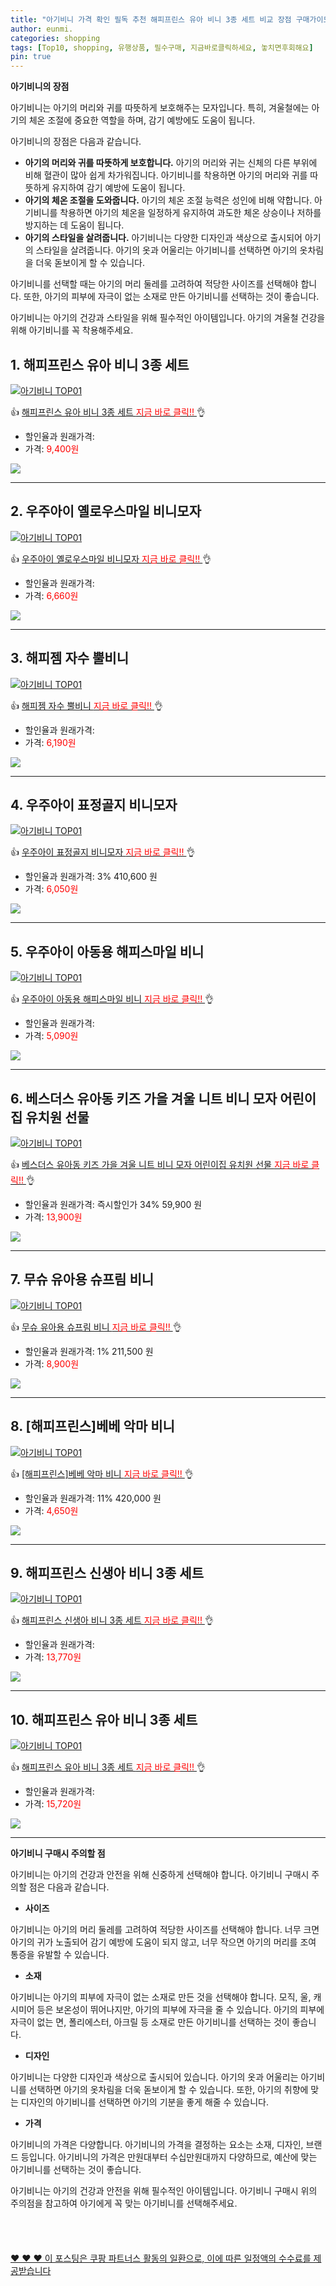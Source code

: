 ```yaml
---
title: "아기비니 가격 확인 필독 추천 해피프린스 유아 비니 3종 세트 비교 장점 구매가이드"
author: eunmi.
categories: shopping
tags: [Top10, shopping, 유행상품, 필수구매, 지금바로클릭하세요, 놓치면후회해요]
pin: true
---
```

**아기비니의 장점**

아기비니는 아기의 머리와 귀를 따뜻하게 보호해주는 모자입니다. 특히, 겨울철에는 아기의 체온 조절에 중요한 역할을 하며, 감기 예방에도 도움이 됩니다.

아기비니의 장점은 다음과 같습니다.

* **아기의 머리와 귀를 따뜻하게 보호합니다.** 아기의 머리와 귀는 신체의 다른 부위에 비해 혈관이 많아 쉽게 차가워집니다. 아기비니를 착용하면 아기의 머리와 귀를 따뜻하게 유지하여 감기 예방에 도움이 됩니다.
* **아기의 체온 조절을 도와줍니다.** 아기의 체온 조절 능력은 성인에 비해 약합니다. 아기비니를 착용하면 아기의 체온을 일정하게 유지하여 과도한 체온 상승이나 저하를 방지하는 데 도움이 됩니다.
* **아기의 스타일을 살려줍니다.** 아기비니는 다양한 디자인과 색상으로 출시되어 아기의 스타일을 살려줍니다. 아기의 옷과 어울리는 아기비니를 선택하면 아기의 옷차림을 더욱 돋보이게 할 수 있습니다.

아기비니를 선택할 때는 아기의 머리 둘레를 고려하여 적당한 사이즈를 선택해야 합니다. 또한, 아기의 피부에 자극이 없는 소재로 만든 아기비니를 선택하는 것이 좋습니다.

아기비니는 아기의 건강과 스타일을 위해 필수적인 아이템입니다. 아기의 겨울철 건강을 위해 아기비니를 꼭 착용해주세요.

   

## 1. 해피프린스 유아 비니 3종 세트

[![아기비니 TOP01](https://thumbnail6.coupangcdn.com/thumbnails/remote/230x230ex/image/retail/images/2457878151778787-55504655-e900-41b9-bde8-3c86dffe3ca1.jpg)](https://link.coupang.com/re/AFFSDP?lptag=AF3617701&subid=GithubCoopas&pageKey=1629823809&traceid=V0-153&itemId=2780163966&vendorItemId=70769942463)


👍 [해피프린스 유아 비니 3종 세트 <font color=red> 지금 바로 클릭!! </font> ](https://link.coupang.com/re/AFFSDP?lptag=AF3617701&subid=GithubCoopas&pageKey=1629823809&traceid=V0-153&itemId=2780163966&vendorItemId=70769942463) 👌 


- 할인율과 원래가격: 
- 가격: <span style='color:red'>9,400원</span>

[![](/discount_price.png)](https://link.coupang.com/re/AFFSDP?lptag=AF3617701&subid=GithubCoopas&pageKey=1629823809&traceid=V0-153&itemId=2780163966&vendorItemId=70769942463)

---


   

## 2. 우주아이 옐로우스마일 비니모자

[![아기비니 TOP01](https://thumbnail6.coupangcdn.com/thumbnails/remote/230x230ex/image/retail/images/2020/09/08/23/4/1f0302a4-0671-4854-a094-231cc085fc41.jpg)](https://link.coupang.com/re/AFFSDP?lptag=AF3617701&subid=GithubCoopas&pageKey=2093749528&traceid=V0-153&itemId=3556626054&vendorItemId=71542499639)


👍 [우주아이 옐로우스마일 비니모자 <font color=red> 지금 바로 클릭!! </font> ](https://link.coupang.com/re/AFFSDP?lptag=AF3617701&subid=GithubCoopas&pageKey=2093749528&traceid=V0-153&itemId=3556626054&vendorItemId=71542499639) 👌 


- 할인율과 원래가격: 
- 가격: <span style='color:red'>6,660원</span>

[![](/discount_price.png)](https://link.coupang.com/re/AFFSDP?lptag=AF3617701&subid=GithubCoopas&pageKey=2093749528&traceid=V0-153&itemId=3556626054&vendorItemId=71542499639)

---


   

## 3. 해피젬 자수 뿔비니

[![아기비니 TOP01](https://thumbnail10.coupangcdn.com/thumbnails/remote/230x230ex/image/retail/images/2020/02/26/12/9/2bfce879-c7c1-4052-a91f-328d5e94ca0c.jpg)](https://link.coupang.com/re/AFFSDP?lptag=AF3617701&subid=GithubCoopas&pageKey=1308971377&traceid=V0-153&itemId=2325351395&vendorItemId=70321996210)


👍 [해피젬 자수 뿔비니 <font color=red> 지금 바로 클릭!! </font> ](https://link.coupang.com/re/AFFSDP?lptag=AF3617701&subid=GithubCoopas&pageKey=1308971377&traceid=V0-153&itemId=2325351395&vendorItemId=70321996210) 👌 


- 할인율과 원래가격: 
- 가격: <span style='color:red'>6,190원</span>

[![](/discount_price.png)](https://link.coupang.com/re/AFFSDP?lptag=AF3617701&subid=GithubCoopas&pageKey=1308971377&traceid=V0-153&itemId=2325351395&vendorItemId=70321996210)

---


   

## 4. 우주아이 표정골지 비니모자

[![아기비니 TOP01](https://thumbnail7.coupangcdn.com/thumbnails/remote/230x230ex/image/retail/images/2020/09/08/23/1/efbfff24-00bb-4560-9915-452c623ae626.jpg)](https://link.coupang.com/re/AFFSDP?lptag=AF3617701&subid=GithubCoopas&pageKey=2093749198&traceid=V0-153&itemId=3556625486&vendorItemId=71542499059)


👍 [우주아이 표정골지 비니모자 <font color=red> 지금 바로 클릭!! </font> ](https://link.coupang.com/re/AFFSDP?lptag=AF3617701&subid=GithubCoopas&pageKey=2093749198&traceid=V0-153&itemId=3556625486&vendorItemId=71542499059) 👌 


- 할인율과 원래가격: 3%  410,600   원
- 가격: <span style='color:red'>6,050원</span>

[![](/discount_price.png)](https://link.coupang.com/re/AFFSDP?lptag=AF3617701&subid=GithubCoopas&pageKey=2093749198&traceid=V0-153&itemId=3556625486&vendorItemId=71542499059)

---


   

## 5. 우주아이 아동용 해피스마일 비니

[![아기비니 TOP01](https://thumbnail6.coupangcdn.com/thumbnails/remote/230x230ex/image/retail/images/2019/08/30/10/9/cc6eca9c-c12e-41f9-8b87-6579886b43e3.jpg)](https://link.coupang.com/re/AFFSDP?lptag=AF3617701&subid=GithubCoopas&pageKey=293148104&traceid=V0-153&itemId=925781433&vendorItemId=5301176481)


👍 [우주아이 아동용 해피스마일 비니 <font color=red> 지금 바로 클릭!! </font> ](https://link.coupang.com/re/AFFSDP?lptag=AF3617701&subid=GithubCoopas&pageKey=293148104&traceid=V0-153&itemId=925781433&vendorItemId=5301176481) 👌 


- 할인율과 원래가격: 
- 가격: <span style='color:red'>5,090원</span>

[![](/discount_price.png)](https://link.coupang.com/re/AFFSDP?lptag=AF3617701&subid=GithubCoopas&pageKey=293148104&traceid=V0-153&itemId=925781433&vendorItemId=5301176481)

---


   

## 6. 베스더스 유아동 키즈 가을 겨울 니트 비니 모자 어린이집 유치원 선물

[![아기비니 TOP01](https://thumbnail6.coupangcdn.com/thumbnails/remote/230x230ex/image/vendor_inventory/f92b/84ff5a29d56fcb15cd79408f4ecb502689413db416c90e3c032fd0cf1a57.jpg)](https://link.coupang.com/re/AFFSDP?lptag=AF3617701&subid=GithubCoopas&pageKey=6783767444&traceid=V0-153&itemId=15962455416&vendorItemId=86951885810)


👍 [베스더스 유아동 키즈 가을 겨울 니트 비니 모자 어린이집 유치원 선물 <font color=red> 지금 바로 클릭!! </font> ](https://link.coupang.com/re/AFFSDP?lptag=AF3617701&subid=GithubCoopas&pageKey=6783767444&traceid=V0-153&itemId=15962455416&vendorItemId=86951885810) 👌 


- 할인율과 원래가격: 즉시할인가 34%  59,900   원
- 가격: <span style='color:red'>13,900원</span>

[![](/discount_price.png)](https://link.coupang.com/re/AFFSDP?lptag=AF3617701&subid=GithubCoopas&pageKey=6783767444&traceid=V0-153&itemId=15962455416&vendorItemId=86951885810)

---


   

## 7. 무슈 유아용 슈프림 비니

[![아기비니 TOP01](https://thumbnail9.coupangcdn.com/thumbnails/remote/230x230ex/image/retail/images/2018/10/08/15/3/fda27922-dd83-44e7-a68a-a3294083913f.jpg)](https://link.coupang.com/re/AFFSDP?lptag=AF3617701&subid=GithubCoopas&pageKey=88777388&traceid=V0-153&itemId=415545601&vendorItemId=4020939266)


👍 [무슈 유아용 슈프림 비니 <font color=red> 지금 바로 클릭!! </font> ](https://link.coupang.com/re/AFFSDP?lptag=AF3617701&subid=GithubCoopas&pageKey=88777388&traceid=V0-153&itemId=415545601&vendorItemId=4020939266) 👌 


- 할인율과 원래가격: 1%  211,500   원
- 가격: <span style='color:red'>8,900원</span>

[![](/discount_price.png)](https://link.coupang.com/re/AFFSDP?lptag=AF3617701&subid=GithubCoopas&pageKey=88777388&traceid=V0-153&itemId=415545601&vendorItemId=4020939266)

---


   

## 8. [해피프린스]베베 악마 비니

[![아기비니 TOP01](https://thumbnail6.coupangcdn.com/thumbnails/remote/230x230ex/image/vendor_inventory/a0c2/63df8a0ff9d786d20bcef627eeab1fcff515087294baf089f3e401fd02da.jpg)](https://link.coupang.com/re/AFFSDP?lptag=AF3617701&subid=GithubCoopas&pageKey=1319207330&traceid=V0-153&itemId=2339327100&vendorItemId=70213053165)


👍 [[해피프린스]베베 악마 비니 <font color=red> 지금 바로 클릭!! </font> ](https://link.coupang.com/re/AFFSDP?lptag=AF3617701&subid=GithubCoopas&pageKey=1319207330&traceid=V0-153&itemId=2339327100&vendorItemId=70213053165) 👌 


- 할인율과 원래가격: 11%  420,000   원
- 가격: <span style='color:red'>4,650원</span>

[![](/discount_price.png)](https://link.coupang.com/re/AFFSDP?lptag=AF3617701&subid=GithubCoopas&pageKey=1319207330&traceid=V0-153&itemId=2339327100&vendorItemId=70213053165)

---


   

## 9. 해피프린스 신생아 비니 3종 세트

[![아기비니 TOP01](https://thumbnail9.coupangcdn.com/thumbnails/remote/230x230ex/image/retail/images/2208612575198271-7735c34d-77ef-46be-af13-39f0c9954ba8.jpg)](https://link.coupang.com/re/AFFSDP?lptag=AF3617701&subid=GithubCoopas&pageKey=1629835335&traceid=V0-153&itemId=2780180268&vendorItemId=70769942787)


👍 [해피프린스 신생아 비니 3종 세트 <font color=red> 지금 바로 클릭!! </font> ](https://link.coupang.com/re/AFFSDP?lptag=AF3617701&subid=GithubCoopas&pageKey=1629835335&traceid=V0-153&itemId=2780180268&vendorItemId=70769942787) 👌 


- 할인율과 원래가격: 
- 가격: <span style='color:red'>13,770원</span>

[![](/discount_price.png)](https://link.coupang.com/re/AFFSDP?lptag=AF3617701&subid=GithubCoopas&pageKey=1629835335&traceid=V0-153&itemId=2780180268&vendorItemId=70769942787)

---


   

## 10. 해피프린스 유아 비니 3종 세트

[![아기비니 TOP01](https://thumbnail10.coupangcdn.com/thumbnails/remote/230x230ex/image/rs_quotation_api/hcui2zfr/e9e796b284c445569ba621f197d1ea69.jpg)](https://link.coupang.com/re/AFFSDP?lptag=AF3617701&subid=GithubCoopas&pageKey=1629823809&traceid=V0-153&itemId=20175760191&vendorItemId=87267679284)


👍 [해피프린스 유아 비니 3종 세트 <font color=red> 지금 바로 클릭!! </font> ](https://link.coupang.com/re/AFFSDP?lptag=AF3617701&subid=GithubCoopas&pageKey=1629823809&traceid=V0-153&itemId=20175760191&vendorItemId=87267679284) 👌 


- 할인율과 원래가격: 
- 가격: <span style='color:red'>15,720원</span>

[![](/discount_price.png)](https://link.coupang.com/re/AFFSDP?lptag=AF3617701&subid=GithubCoopas&pageKey=1629823809&traceid=V0-153&itemId=20175760191&vendorItemId=87267679284)

---
**아기비니 구매시 주의할 점**

아기비니는 아기의 건강과 안전을 위해 신중하게 선택해야 합니다. 아기비니 구매시 주의할 점은 다음과 같습니다.

* **사이즈**

아기비니는 아기의 머리 둘레를 고려하여 적당한 사이즈를 선택해야 합니다. 너무 크면 아기의 귀가 노출되어 감기 예방에 도움이 되지 않고, 너무 작으면 아기의 머리를 조여 통증을 유발할 수 있습니다.

* **소재**

아기비니는 아기의 피부에 자극이 없는 소재로 만든 것을 선택해야 합니다. 모직, 울, 캐시미어 등은 보온성이 뛰어나지만, 아기의 피부에 자극을 줄 수 있습니다. 아기의 피부에 자극이 없는 면, 폴리에스터, 아크릴 등 소재로 만든 아기비니를 선택하는 것이 좋습니다.

* **디자인**

아기비니는 다양한 디자인과 색상으로 출시되어 있습니다. 아기의 옷과 어울리는 아기비니를 선택하면 아기의 옷차림을 더욱 돋보이게 할 수 있습니다. 또한, 아기의 취향에 맞는 디자인의 아기비니를 선택하면 아기의 기분을 좋게 해줄 수 있습니다.

* **가격**

아기비니의 가격은 다양합니다. 아기비니의 가격을 결정하는 요소는 소재, 디자인, 브랜드 등입니다. 아기비니의 가격은 만원대부터 수십만원대까지 다양하므로, 예산에 맞는 아기비니를 선택하는 것이 좋습니다.

아기비니는 아기의 건강과 안전을 위해 필수적인 아이템입니다. 아기비니 구매시 위의 주의점을 참고하여 아기에게 꼭 맞는 아기비니를 선택해주세요.<br><br><br><br><br> [ ❤ ❤ ❤ 이 포스팅은 쿠팡 파트너스 활동의 일환으로, 이에 따른 일정액의 수수료를 제공받습니다](https://link.coupang.com/a/bcEFyh)
